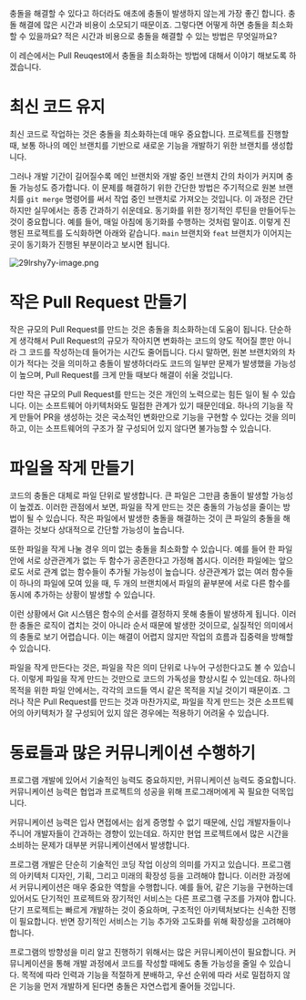 충돌을 해결할 수 있다고 하더라도 애초에 충돌이 발생하지 않는게 가장 좋긴 합니다. 충돌 해결에 많은 시간과 비용이 소모되기 때문이죠. 그렇다면 어떻게 하면 충돌을 최소화할 수 있을까요? 적은 시간과 비용으로 충돌을 해결할 수 있는 방법은 무엇일까요?

이 레슨에서는 Pull Reuqest에서 충돌을 최소화하는 방법에 대해서 이야기 해보도록 하겠습니다.

# 최신 코드 유지

최신 코드로 작업하는 것은 충돌을 최소화하는데 매우 중요합니다. 프로젝트를 진행할 때, 보통 하나의 메인 브랜치를 기반으로 새로운 기능을 개발하기 위한 브랜치를 생성합니다.

그러나 개발 기간이 길어질수록 메인 브랜치와 개발 중인 브랜치 간의 차이가 커지며 충돌 가능성도 증가합니다. 이 문제를 해결하기 위한 간단한 방법은 주기적으로 원본 브랜치를 `git merge` 명령어를 써서 작업 중인 브랜치로 가져오는 것입니다. 이 과정은 간단하지만 실무에서는 종종 간과하기 쉬운데요. 동기화를 위한 정기적인 루틴을 만들어두는 것이 중요합니다. 예를 들어, 매일 아침에 동기화를 수행하는 것처럼 말이죠. 이렇게 진행된 프로젝트를 도식화하면 아래와 같습니다. `main` 브랜치와 `feat` 브랜치가 이어지는 곳이 동기화가 진행된 부분이라고 보시면 됩니다.

![29lrshy7y-image.png](https://bakey-api.codeit.kr/api/files/resource?root=static&seqId=6651&version=&directory=29lrshy7y-image.png&name=29lrshy7y-image.png)

# 작은 Pull Request 만들기

작은 규모의 Pull Request를 만드는 것은 충돌을 최소화하는데 도움이 됩니다. 단순하게 생각해서 Pull Request의 규모가 작아지면 변화하는 코드의 양도 적어질 뿐만 아니라 그 코드를 작성하는데 들어가는 시간도 줄어듭니다. 다시 말하면, 원본 브랜치와의 차이가 적다는 것을 의미하고 충돌이 발생하더라도 코드의 일부만 문제가 발생했을 가능성이 높으며, Pull Request를 크게 만들 때보다 해결이 쉬울 것입니다.

다만 작은 규모의 Pull Request를 만드는 것은 개인의 노력으로는 힘든 일이 될 수 있습니다. 이는 소프트웨어 아키텍처와도 밀접한 관계가 있기 때문인데요. 하나의 기능을 작게 만들어 PR을 생성하는 것은 국소적인 변화만으로 기능을 구현할 수 있다는 것을 의미하고, 이는 소프트웨어의 구조가 잘 구성되어 있지 않다면 불가능할 수 있습니다.

# 파일을 작게 만들기

코드의 충돌은 대체로 파일 단위로 발생합니다. 큰 파일은 그만큼 충돌이 발생할 가능성이 높겠죠. 이러한 관점에서 보면, 파일을 작게 만드는 것은 충돌의 가능성을 줄이는 방법이 될 수 있습니다. 작은 파일에서 발생한 충돌을 해결하는 것이 큰 파일의 충돌을 해결하는 것보다 상대적으로 간단할 가능성이 높습니다.

또한 파일을 작게 나눌 경우 의미 없는 충돌을 최소화할 수 있습니다. 예를 들어 한 파일 안에 서로 상관관계가 없는 두 함수가 공존한다고 가정해 봅시다. 이러한 파일에는 앞으로도 서로 관계 없는 함수들이 추가될 가능성이 높습니다. 상관관계가 없는 여러 함수들이 하나의 파일에 모여 있을 때, 두 개의 브랜치에서 파일의 끝부분에 서로 다른 함수를 동시에 추가하는 상황이 발생할 수 있습니다.

이런 상황에서 Git 시스템은 함수의 순서를 결정하지 못해 충돌이 발생하게 됩니다. 이러한 충돌은 로직이 겹치는 것이 아니라 순서 때문에 발생한 것이므로, 실질적인 의미에서의 충돌로 보기 어렵습니다. 이는 해결이 어렵지 않지만 작업의 흐름과 집중력을 방해할 수 있습니다.

파일을 작게 만든다는 것은, 파일을 작은 의미 단위로 나누어 구성한다고도 볼 수 있습니다. 이렇게 파일을 작게 만드는 것만으로 코드의 가독성을 향상시킬 수 있는데요. 하나의 목적을 위한 파일 안에서는, 각각의 코드들 역시 같은 목적을 지닐 것이기 때문이죠. 그러나 작은 Pull Request를 만드는 것과 마찬가지로, 파일을 작게 만드는 것은 소프트웨어의 아키텍처가 잘 구성되어 있지 않은 경우에는 적용하기 어려울 수 있습니다.

# 동료들과 많은 커뮤니케이션 수행하기

프로그램 개발에 있어서 기술적인 능력도 중요하지만, 커뮤니케이션 능력도 중요합니다. 커뮤니케이션 능력은 협업과 프로젝트의 성공을 위해 프로그래머에게 꼭 필요한 덕목입니다.

커뮤니케이션 능력은 입사 면접에서는 쉽게 증명할 수 없기 때문에, 신입 개발자들이나 주니어 개발자들이 간과하는 경향이 있는데요. 하지만 현업 프로젝트에서 많은 시간을 소비하는 문제가 대부분 커뮤니케이션에서 발생합니다.

프로그램 개발은 단순히 기술적인 코딩 작업 이상의 의미를 가지고 있습니다. 프로그램의 아키텍처 디자인, 기획, 그리고 미래의 확장성 등을 고려해야 합니다. 이러한 과정에서 커뮤니케이션은 매우 중요한 역할을 수행합니다. 예를 들어, 같은 기능을 구현하는데 있어서도 단기적인 프로젝트와 장기적인 서비스는 다른 프로그램 구조를 가져야 합니다. 단기 프로젝트는 빠르게 개발하는 것이 중요하며, 구조적인 아키텍처보다는 신속한 진행이 필요합니다. 반면 장기적인 서비스는 기능 추가와 고도화를 위해 확장성을 고려해야 합니다.

프로그램의 방향성을 미리 알고 진행하기 위해서는 많은 커뮤니케이션이 필요합니다. 커뮤니케이션을 통해 개발 과정에서 코드를 작성할 때에도 충돌 가능성을 줄일 수 있습니다. 목적에 따라 인력과 기능을 적절하게 분배하고, 우선 순위에 따라 서로 밀접하지 않은 기능을 먼저 개발하게 된다면 충돌은 자연스럽게 줄어들 것입니다.